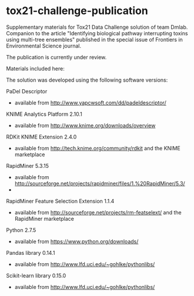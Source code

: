 # tox21-challenge-publication
Supplementary materials for Tox21 Data Challenge solution of team Dmlab. Companion to the article "Identifying biological pathway interrupting toxins using multi-tree ensembles" published in the special issue of Frontiers in Environmental Science journal.

The publication is currently under review.

Materials included here:


The solution was developed using the following software versions:

PaDel Descriptor
 - available from http://www.yapcwsoft.com/dd/padeldescriptor/

KNIME Analytics Platform 2.10.1
 - available from http://www.knime.org/downloads/overview

RDKit KNIME Extension 2.4.0
 - available from http://tech.knime.org/community/rdkit and the KNIME marketplace

RapidMiner 5.3.15
 - available from http://sourceforge.net/projects/rapidminer/files/1.%20RapidMiner/5.3/
 -
RapidMiner Feature Selection Extension 1.1.4
 - available from http://sourceforge.net/projects/rm-featselext/ and the RapidMiner marketplace

Python 2.7.5
 - available from https://www.python.org/downloads/

Pandas library 0.14.1
 - available from http://www.lfd.uci.edu/~gohlke/pythonlibs/

Scikit-learn library 0.15.0
 - available from http://www.lfd.uci.edu/~gohlke/pythonlibs/

